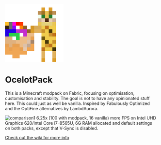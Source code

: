 ![Logo](logo.png)

# OcelotPack
This is a Minecraft modpack on Fabric, focusing on optimisation, customisation and stability. The goal is not to have any opinionated stuff here. This could just as well be vanilla.
Inspired by Fabulously Optimized and the OptiFine alternatives by LambdAurora.

![comparison1](https://cdn.modrinth.com/data/yWMtu4hI/images/e9c721e0d3f1ef9501df3aec337c0d8f8dda6626.png)
6.25x (100 with modpack, 16 vanilla) more FPS on Intel UHD Graphics 620/Intel Core i7-8565U, 6G RAM allocated and default settings on both packs, except that V-Sync is disabled.

[Check out the wiki for more info](wiki)
